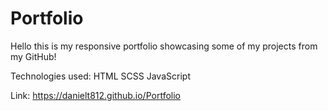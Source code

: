 # Portfolio
Hello this is my responsive portfolio showcasing some of my projects from my GitHub!

Technologies used:
  HTML
  SCSS
  JavaScript

Link: https://danielt812.github.io/Portfolio
